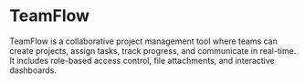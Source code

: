 # TeamFlow
TeamFlow is a collaborative project management tool where teams can create projects, assign tasks, track progress, and communicate in real-time. It includes role-based access control, file attachments, and interactive dashboards.
